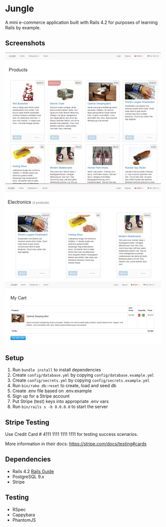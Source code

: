 # Jungle

A mini e-commerce application built with Rails 4.2 for purposes of learning Rails by example.

## Screenshots
!["Home Page"](https://raw.githubusercontent.com/Thommati/jungle/master/docs/home-page.png)
!["Electronics Category"](https://raw.githubusercontent.com/Thommati/jungle/master/docs/Electronics.png)
!["Shopping Cart"](https://raw.githubusercontent.com/Thommati/jungle/master/docs/cart.png)

## Setup

1. Run `bundle install` to install dependencies
2. Create `config/database.yml` by copying `config/database.example.yml`
3. Create `config/secrets.yml` by copying `config/secrets.example.yml`
4. Run `bin/rake db:reset` to create, load and seed db
5. Create .env file based on .env.example
6. Sign up for a Stripe account
7. Put Stripe (test) keys into appropriate .env vars
8. Run `bin/rails s -b 0.0.0.0` to start the server

## Stripe Testing

Use Credit Card # 4111 1111 1111 1111 for testing success scenarios.

More information in their docs: <https://stripe.com/docs/testing#cards>

## Dependencies

* Rails 4.2 [Rails Guide](http://guides.rubyonrails.org/v4.2/)
* PostgreSQL 9.x
* Stripe

## Testing
 * RSpec
 * Cappybara
 * PhantomJS
